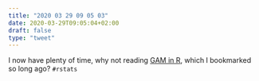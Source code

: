 ```yaml
---
title: "2020 03 29 09 05 03"
date: 2020-03-29T09:05:04+02:00
draft: false
type: "tweet"
---
```

I now have plenty of time, why not reading [GAM in R](https://noamross.github.io/gams-in-r-course/), which I bookmarked so long ago? `#rstats`
